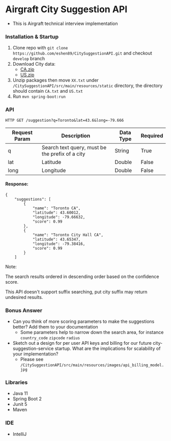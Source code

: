 # Airgraft City Suggestion API
- This is Airgraft technical interview implementation

### Installation & Startup

1. Clone repo with `git clone https://github.com/eshen89/CitySuggestionAPI.git` and checkout `develop` branch
2. Download City data:
   - [CA.zip](http://download.geonames.org/export/dump/CA.zip)
   - [US.zip](http://download.geonames.org/export/dump/US.zip)
3. Unzip packages then move `XX.txt` under `/CitySuggestionAPI/src/main/resources/static` directory, the directory should contain `CA.txt` and `US.txt`
4. Run `mvn spring-boot:run`

### API
```HTTP GET /suggestion?q=Toronto&lat=43.6&long=-79.666```

| Request Param  | Description | Data Type  | Required |
| ------------- | ------------- | ------------- | ------------- |
| q  | Search text query, must be the prefix of a city  | String | True
| lat  | Latitude  | Double | False
| long  | Longitude  | Double | False

#### Response:
```
{
    "suggestions": [
        {
            "name": "Toronto CA",
            "latitude": 43.60012,
            "longitude": -79.66632,
            "score": 0.99
        },
        {
            "name": "Toronto City Hall CA",
            "latitude": 43.65347,
            "longitude": -79.38416,
            "score": 0.99
        }
    ]
```
Note: 

The search results ordered in descending order based on the confidence score.

This API doesn't support suffix searching, put city suffix may return undesired results.

### Bonus Answer

- Can you think of more scoring parameters to make the suggestions better? Add them to your documentation
  - Some parameters help to narrow down the search area, for instance `country_code` `zipcode` `radius`
- Sketch out a design for per user API keys and billing for our future city-suggestion-service startup. 
  What are the implications for scalability of your implementation?
  - Please see `/CitySuggestionAPI/src/main/resources/images/api_billing_model.jpg`

### Libraries

- Java 11
- Spring Boot 2
- Junit 5
- Maven

### IDE

- IntelliJ